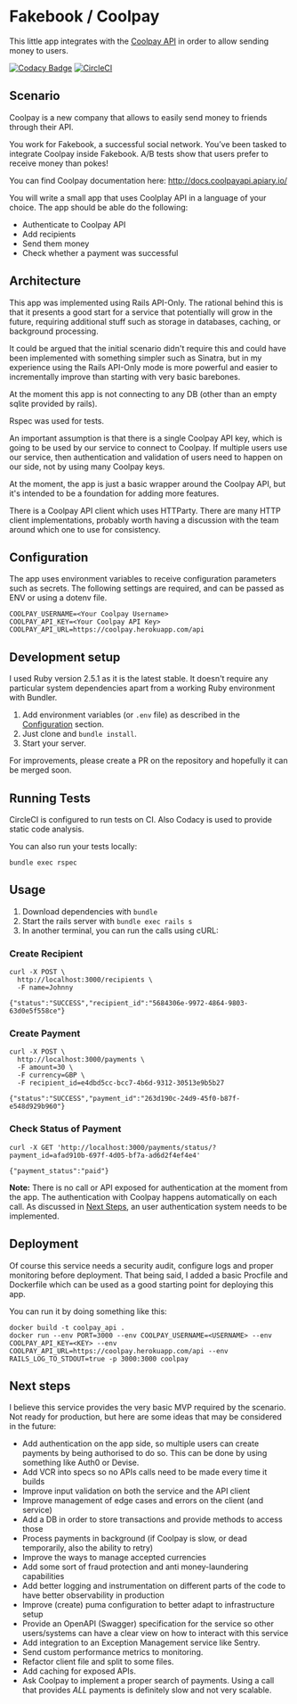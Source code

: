 # Fakebook / Coolpay
This little app integrates with the [Coolpay API](http://docs.coolpayapi.apiary.io/) in order to allow sending money to users.

[![Codacy Badge](https://api.codacy.com/project/badge/Grade/10452ee0e12c4180926030bc56c9260d)](https://app.codacy.com/app/jepettoruti/coolapi_fakebook?utm_source=github.com&utm_medium=referral&utm_content=jepettoruti/coolapi_fakebook&utm_campaign=Badge_Grade_Dashboard)
[![CircleCI](https://circleci.com/gh/jepettoruti/coolapi_fakebook.svg?style=svg)](https://circleci.com/gh/jepettoruti/coolapi_fakebook)

## Scenario
Coolpay is a new company that allows to easily send money to friends through their API.

You work for Fakebook, a successful social network. You’ve been tasked to integrate Coolpay inside Fakebook. A/B tests show that users prefer to receive money than pokes!

You can find Coolpay documentation here: http://docs.coolpayapi.apiary.io/

You will write a small app that uses Coolplay API in a language of your choice. The app should be able do the following:

- Authenticate to Coolpay API
- Add recipients
- Send them money
- Check whether a payment was successful

## Architecture
This app was implemented using Rails API-Only. The rational behind this is that it presents a good start for a service that potentially will grow in the future, requiring additional stuff such as storage in databases, caching, or background processing.

It could be argued that the initial scenario didn't require this and could have been implemented with something simpler such as Sinatra, but in my experience using the Rails API-Only mode is more powerful and easier to incrementally improve than starting with very basic barebones.

At the moment this app is not connecting to any DB (other than an empty sqlite provided by rails).

Rspec was used for tests.

An important assumption is that there is a single Coolpay API key, which is going to be used by our service to connect to Coolpay. If multiple users use our service, then authentication and validation of users need to happen on our side, not by using many Coolpay keys.

At the moment, the app is just a basic wrapper around the Coolpay API, but it's intended to be a foundation for adding more features.

There is a Coolpay API client which uses HTTParty. There are many HTTP client implementations, probably worth having a discussion with the team around which one to use for consistency. 

## Configuration
The app uses environment variables to receive configuration parameters such as secrets.
The following settings are required, and can be passed as ENV or using a dotenv file.

```
COOLPAY_USERNAME=<Your Coolpay Username>
COOLPAY_API_KEY=<Your Coolpay API Key>
COOLPAY_API_URL=https://coolpay.herokuapp.com/api
```

## Development setup
I used Ruby version 2.5.1 as it is the latest stable.
It doesn't require any particular system dependencies apart from a working Ruby environment with Bundler.

1. Add environment variables (or `.env` file) as described in the [Configuration](https://github.com/jepettoruti/coolapi_fakebook#configuration) section.
2. Just clone and `bundle install`.
3. Start your server.

For improvements, please create a PR on the repository and hopefully it can be merged soon.

## Running Tests
CircleCI is configured to run tests on CI. 
Also Codacy is used to provide static code analysis.

You can also run your tests locally:
```
bundle exec rspec
```

## Usage
1. Download dependencies with `bundle`
2. Start the rails server with `bundle exec rails s`
3. In another terminal, you can run the calls using cURL:

### Create Recipient
```
curl -X POST \
  http://localhost:3000/recipients \
  -F name=Johnny

{"status":"SUCCESS","recipient_id":"5684306e-9972-4864-9803-63d0e5f558ce"}
```

### Create Payment
```
curl -X POST \
  http://localhost:3000/payments \
  -F amount=30 \
  -F currency=GBP \
  -F recipient_id=e4dbd5cc-bcc7-4b6d-9312-30513e9b5b27

{"status":"SUCCESS","payment_id":"263d190c-24d9-45f0-b87f-e548d929b960"}
```

### Check Status of Payment
```
curl -X GET 'http://localhost:3000/payments/status/?payment_id=afad910b-697f-4d05-bf7a-ad6d2f4ef4e4' 

{"payment_status":"paid"}
```

**Note:** There is no call or API exposed for authentication at the moment from the app. The authentication with Coolpay happens automatically on each call. As discussed in [Next Steps](https://github.com/jepettoruti/coolapi_fakebook#next-steps), an user authentication system needs to be implemented.

## Deployment
Of course this service needs a security audit, configure logs and proper monitoring before deployment.
That being said, I added a basic Procfile and Dockerfile which can be used as a good starting point for deploying this app.

You can run it by doing something like this:

```
docker build -t coolpay_api .
docker run --env PORT=3000 --env COOLPAY_USERNAME=<USERNAME> --env COOLPAY_API_KEY=<KEY> --env COOLPAY_API_URL=https://coolpay.herokuapp.com/api --env RAILS_LOG_TO_STDOUT=true -p 3000:3000 coolpay
```

## Next steps
I believe this service provides the very basic MVP required by the scenario.
Not ready for production, but here are some ideas that may be considered in the future:

- Add authentication on the app side, so multiple users can create payments by being authorised to do so. This can be done by using something like Auth0 or Devise.
- Add VCR into specs so no APIs calls need to be made every time it builds
- Improve input validation on both the service and the API client
- Improve management of edge cases and errors on the client (and service)
- Add a DB in order to store transactions and provide methods to access those
- Process payments in background (if Coolpay is slow, or dead temporarily, also the ability to retry)
- Improve the ways to manage accepted currencies
- Add some sort of fraud protection and anti money-laundering capabilities
- Add better logging and instrumentation on different parts of the code to have better observability in production
- Improve (create) puma configuration to better adapt to infrastructure setup
- Provide an OpenAPI (Swagger) specification for the service so other users/systems can have a clear view on how to interact with this service
- Add integration to an Exception Management service like Sentry.
- Send custom performance metrics to monitoring.
- Refactor client file and split to some files.
- Add caching for exposed APIs.
- Ask Coolpay to implement a proper search of payments. Using a call that provides _ALL_ payments is definitely slow and not very scalable.
